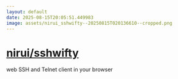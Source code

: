 ```yaml
---
layout: default
date: 2025-08-15T20:05:51.449983
image: assets/nirui_sshwifty--20250815T020136610--cropped.png
---
```


# [nirui/sshwifty](https://github.com/nirui/sshwifty)

web SSH and Telnet client in your browser
